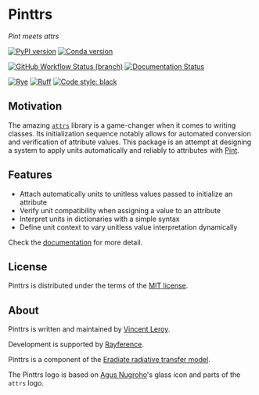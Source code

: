 # Pinttrs

*Pint meets attrs*

[![PyPI version](https://img.shields.io/pypi/v/pinttrs?color=blue)](https://pypi.org/project/pinttrs)
[![Conda version](https://img.shields.io/conda/v/conda-forge/pinttrs?color=blue)](https://anaconda.org/conda-forge/pinttrs)

[![GitHub Workflow Status (branch)](https://img.shields.io/github/actions/workflow/status/leroyvn/pinttrs/ci.yml?branch=main)](https://github.com/leroyvn/pinttrs/actions/workflows/ci.yml)
[![Documentation Status](https://img.shields.io/readthedocs/pinttrs)](https://pinttrs.readthedocs.io)

[![Rye](https://img.shields.io/endpoint?url=https://raw.githubusercontent.com/mitsuhiko/rye/main/artwork/badge.json)](https://rye-up.com)
[![Ruff](https://img.shields.io/endpoint?url=https://raw.githubusercontent.com/astral-sh/ruff/main/assets/badge/v2.json)](https://github.com/astral-sh/ruff)
[![Code style: black](https://img.shields.io/badge/code%20style-black-black?style)](https://black.readthedocs.io)

## Motivation

The amazing [`attrs`](https://www.attrs.org) library is a game-changer when it
comes to writing classes. Its initialization sequence notably allows for
automated conversion and verification of attribute values. This package is an
attempt at designing a system to apply units automatically and reliably to
attributes with [Pint](https://pint.readthedocs.io).

## Features

- Attach automatically units to unitless values passed to initialize an attribute
- Verify unit compatibility when assigning a value to an attribute
- Interpret units in dictionaries with a simple syntax
- Define unit context to vary unitless value interpretation dynamically

Check the [documentation](https://pinttrs.readthedocs.io) for more detail.

## License

Pinttrs is distributed under the terms of the
[MIT license](https://choosealicense.com/licenses/mit/).

## About

Pinttrs is written and maintained by [Vincent Leroy](https://github.com/leroyvn).

Development is supported by [Rayference](https://www.rayference.eu).

Pinttrs is a component of the
[Eradiate radiative transfer model](https://www.eradiate.eu).

The Pinttrs logo is based on
[Agus Nugroho](https://www.iconfinder.com/nugrohoagus)'s glass icon and parts of
the ``attrs`` logo.

